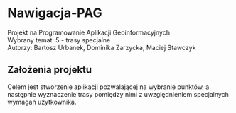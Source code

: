 # Nawigacja-PAG
Projekt na Programowanie Aplikacji Geoinformacyjnych \
Wybrany temat: 5 - trasy specjalne \
Autorzy: Bartosz Urbanek, Dominika Zarzycka, Maciej Stawczyk
## Założenia projektu
Celem jest stworzenie aplikacji pozwalającej na wybranie punktów, a następnie wyznaczenie trasy pomiędzy nimi z uwzględnieniem specjalnych wymagań użytkownika. 

